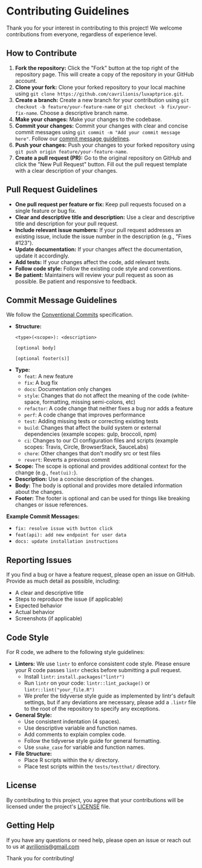 # Contributing Guidelines

Thank you for your interest in contributing to this project! We welcome contributions from everyone, regardless of experience level.

## How to Contribute

1.  **Fork the repository:** Click the "Fork" button at the top right of the repository page. This will create a copy of the repository in your GitHub account.
2.  **Clone your fork:** Clone your forked repository to your local machine using `git clone https://github.com/cavrilionis/luxaptprice.git`.
3.  **Create a branch:** Create a new branch for your contribution using `git checkout -b feature/your-feature-name` or `git checkout -b fix/your-fix-name`. Choose a descriptive branch name.
4.  **Make your changes:** Make your changes to the codebase.
5.  **Commit your changes:** Commit your changes with clear and concise commit messages using `git commit -m "Add your commit message here"`. Follow our [commit message guidelines](#commit-message-guidelines).
6.  **Push your changes:** Push your changes to your forked repository using `git push origin feature/your-feature-name`.
7.  **Create a pull request (PR):** Go to the original repository on GitHub and click the "New Pull Request" button. Fill out the pull request template with a clear description of your changes.

## Pull Request Guidelines

* **One pull request per feature or fix:** Keep pull requests focused on a single feature or bug fix.
* **Clear and descriptive title and description:** Use a clear and descriptive title and description for your pull request.
* **Include relevant issue numbers:** If your pull request addresses an existing issue, include the issue number in the description (e.g., "Fixes #123").
* **Update documentation:** If your changes affect the documentation, update it accordingly.
* **Add tests:** If your changes affect the code, add relevant tests.
* **Follow code style:** Follow the existing code style and conventions.
* **Be patient:** Maintainers will review your pull request as soon as possible. Be patient and responsive to feedback.

## Commit Message Guidelines

We follow the [Conventional Commits](https://www.conventionalcommits.org/en/v1.0.0/) specification.

* **Structure:**
    ```
    <type>(<scope>): <description>

    [optional body]

    [optional footer(s)]
    ```
* **Type:**
    * `feat`: A new feature
    * `fix`: A bug fix
    * `docs`: Documentation only changes
    * `style`: Changes that do not affect the meaning of the code (white-space, formatting, missing semi-colons, etc)
    * `refactor`: A code change that neither fixes a bug nor adds a feature
    * `perf`: A code change that improves performance
    * `test`: Adding missing tests or correcting existing tests
    * `build`: Changes that affect the build system or external dependencies (example scopes: gulp, broccoli, npm)
    * `ci`: Changes to our CI configuration files and scripts (example scopes: Travis, Circle, BrowserStack, SauceLabs)
    * `chore`: Other changes that don't modify src or test files
    * `revert`: Reverts a previous commit
* **Scope:** The scope is optional and provides additional context for the change (e.g., `feat(ui):`).
* **Description:** Use a concise description of the changes.
* **Body:** The body is optional and provides more detailed information about the changes.
* **Footer:** The footer is optional and can be used for things like breaking changes or issue references.

**Example Commit Messages:**

* `fix: resolve issue with button click`
* `feat(api): add new endpoint for user data`
* `docs: update installation instructions`

## Reporting Issues

If you find a bug or have a feature request, please open an issue on GitHub. Provide as much detail as possible, including:

* A clear and descriptive title
* Steps to reproduce the issue (if applicable)
* Expected behavior
* Actual behavior
* Screenshots (if applicable)

## Code Style

For R code, we adhere to the following style guidelines:

* **Linters:** We use `lintr` to enforce consistent code style. Please ensure your R code passes `lintr` checks before submitting a pull request.
    * Install `lintr`: `install.packages("lintr")`
    * Run `lintr` on your code: `lintr::lint_package()` or `lintr::lint("your_file.R")`
    * We prefer the tidyverse style guide as implemented by lintr's default settings, but if any deviations are necessary, please add a `.lintr` file to the root of the repository to specify any exceptions.
* **General Style:**
    * Use consistent indentation (4 spaces).
    * Use descriptive variable and function names.
    * Add comments to explain complex code.
    * Follow the tidyverse style guide for general formatting.
    * Use `snake_case` for variable and function names.
* **File Structure:**
    * Place R scripts within the `R/` directory.
    * Place test scripts within the `tests/testthat/` directory.

## License

By contributing to this project, you agree that your contributions will be licensed under the project's [LICENSE](LICENSE) file.

## Getting Help

If you have any questions or need help, please open an issue or reach out to us at avrilionis@gmail.com

Thank you for contributing!
